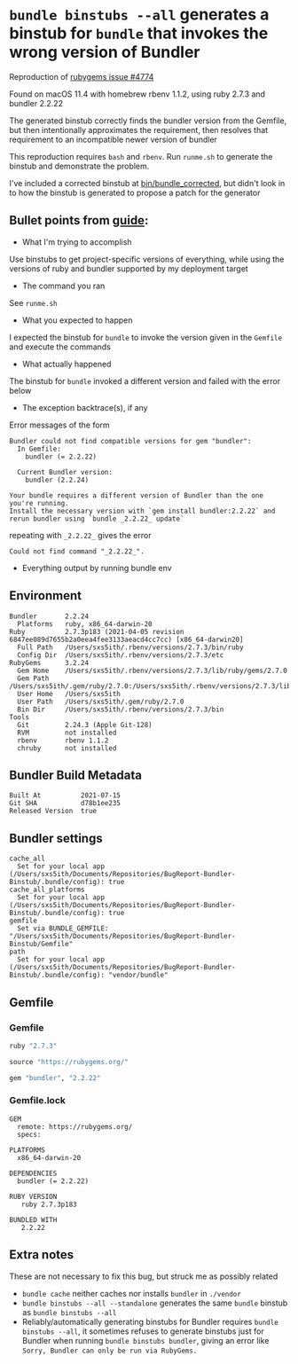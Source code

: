 # `bundle binstubs --all` generates a binstub for `bundle` that invokes the wrong version of Bundler

Reproduction of [rubygems issue #4774](https://github.com/rubygems/rubygems/issues/4774)

Found on macOS 11.4 with homebrew rbenv 1.1.2, using ruby 2.7.3 and bundler 2.2.22

The generated binstub correctly finds the bundler version from the Gemfile, but then intentionally approximates the requirement, then resolves that requirement to an incompatible newer version of bundler

This reproduction requires `bash` and `rbenv`.  Run `runme.sh` to generate the binstub and demonstrate the problem.

I've included a corrected binstub at [bin/bundle_corrected](bin/bundle_corrected), but didn't look in to how the binstub is generated to propose a patch for the generator

## Bullet points from [guide](https://github.com/rubygems/rubygems/blob/master/bundler/doc/contributing/ISSUES.md#user-content-reporting-unresolved-problems):

* What I'm trying to accomplish

Use binstubs to get project-specific versions of everything, while using the versions of ruby and bundler supported by my deployment target

* The command you ran

See `runme.sh`

* What you expected to happen

I expected the binstub for `bundle` to invoke the version given in the `Gemfile` and execute the commands

* What actually happened

The binstub for `bundle` invoked a different version and failed with the error below

* The exception backtrace(s), if any

Error messages of the form
```
Bundler could not find compatible versions for gem "bundler":
  In Gemfile:
    bundler (= 2.2.22)

  Current Bundler version:
    bundler (2.2.24)

Your bundle requires a different version of Bundler than the one you're running.
Install the necessary version with `gem install bundler:2.2.22` and rerun bundler using `bundle _2.2.22_ update`
```
repeating with `_2.2.22_` gives the error
```
Could not find command "_2.2.22_".
```

* Everything output by running bundle env

## Environment

```
Bundler       2.2.24
  Platforms   ruby, x86_64-darwin-20
Ruby          2.7.3p183 (2021-04-05 revision 6847ee089d7655b2a0eea4fee3133aeacd4cc7cc) [x86_64-darwin20]
  Full Path   /Users/sxs5ith/.rbenv/versions/2.7.3/bin/ruby
  Config Dir  /Users/sxs5ith/.rbenv/versions/2.7.3/etc
RubyGems      3.2.24
  Gem Home    /Users/sxs5ith/.rbenv/versions/2.7.3/lib/ruby/gems/2.7.0
  Gem Path    /Users/sxs5ith/.gem/ruby/2.7.0:/Users/sxs5ith/.rbenv/versions/2.7.3/lib/ruby/gems/2.7.0
  User Home   /Users/sxs5ith
  User Path   /Users/sxs5ith/.gem/ruby/2.7.0
  Bin Dir     /Users/sxs5ith/.rbenv/versions/2.7.3/bin
Tools         
  Git         2.24.3 (Apple Git-128)
  RVM         not installed
  rbenv       rbenv 1.1.2
  chruby      not installed
```

## Bundler Build Metadata

```
Built At          2021-07-15
Git SHA           d78b1ee235
Released Version  true
```

## Bundler settings

```
cache_all
  Set for your local app (/Users/sxs5ith/Documents/Repositories/BugReport-Bundler-Binstub/.bundle/config): true
cache_all_platforms
  Set for your local app (/Users/sxs5ith/Documents/Repositories/BugReport-Bundler-Binstub/.bundle/config): true
gemfile
  Set via BUNDLE_GEMFILE: "/Users/sxs5ith/Documents/Repositories/BugReport-Bundler-Binstub/Gemfile"
path
  Set for your local app (/Users/sxs5ith/Documents/Repositories/BugReport-Bundler-Binstub/.bundle/config): "vendor/bundle"
```

## Gemfile

### Gemfile

```ruby
ruby "2.7.3"

source "https://rubygems.org/"

gem "bundler", "2.2.22"
```

### Gemfile.lock

```
GEM
  remote: https://rubygems.org/
  specs:

PLATFORMS
  x86_64-darwin-20

DEPENDENCIES
  bundler (= 2.2.22)

RUBY VERSION
   ruby 2.7.3p183

BUNDLED WITH
   2.2.22
```

## Extra notes

These are not necessary to fix this bug, but struck me as possibly related

* `bundle cache` neither caches nor installs `bundler` in `./vendor`
* `bundle binstubs --all --standalone` generates the same `bundle` binstub as `bundle binstubs --all`
* Reliably/automatically generating binstubs for Bundler requires `bundle binstubs --all`, it sometimes refuses to generate binstubs just for Bundler when running `bundle binstubs bundler`, giving an error like `Sorry, Bundler can only be run via RubyGems.`
